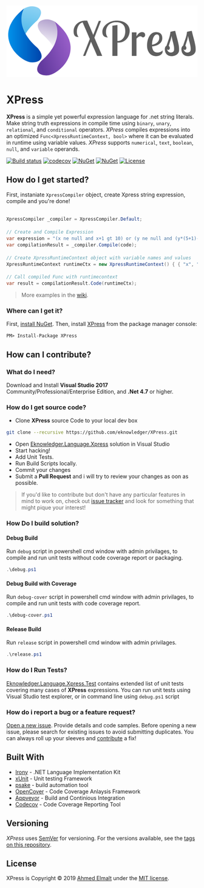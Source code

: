 ![XPress Logo](/XPress_logo.png)
# XPress
**XPress** is a simple yet powerful expression language for .net string literals. Make string truth expressions in compile time using `binary`, `unary`, `relational`, and `conditional` operators. _XPress_ compiles expressions into an optimized `Func<XpressRuntimeContext, bool>` where it can be evaluated in runtime using variable values. _XPress_ supports `numerical`, `text`, `boolean`, `null`, and `variable` operands.


[![Build status](https://ci.appveyor.com/api/projects/status/pw0v9jpcq7sxyxol?svg=true)](https://ci.appveyor.com/project/eknowledger/xpress) [![codecov](https://codecov.io/gh/eknowledger/XPress/branch/master/graph/badge.svg)](https://codecov.io/gh/eknowledger/XPress) [![NuGet](https://img.shields.io/nuget/dt/XPress.svg)](https://www.nuget.org/packages/XPress) [![NuGet](https://img.shields.io/nuget/v/XPress.svg?color=blue)](https://www.nuget.org/packages/XPress) [![License](https://img.shields.io/github/license/eknowledger/XPress.svg)](https://raw.githubusercontent.com/eknowledger/XPress/master/LICENSE) 


## How do I get started?
First, instaniate `XpressCompiler` object, create Xpress string expression, compile and you're done!

```csharp

XpressCompiler _compiler = XpressCompiler.Default;

// Create and Compile Expression
var expression = "(x ne null and x+1 gt 10) or (y ne null and (y*(5+1)-2) lt 5)";
var compilationResult = _compiler.Compile(code);

// Create XpressRuntimeContext object with variable names and values
XpressRuntimeContext runtimeCtx = new XpressRuntimeContext() { { "x", "10" }, { "y", "9" } };

// Call compiled Func with runtimecontext
var result = compilationResult.Code(runtimeCtx);

```

>More examples in the [wiki](https://github.com/eknowledger/XPress/wiki).

### Where can I get it?

First, [install NuGet](http://docs.nuget.org/docs/start-here/installing-nuget). Then, install [XPress](https://www.nuget.org/packages/XPress/) from the package manager console:

```
PM> Install-Package XPress
```

## How can I contribute?

### What do I need?
Download and Install **Visual Studio 2017** Community/Professional/Enterprise Edition, and **.Net 4.7**  or higher.

### How do I get source code?
- Clone **XPress** source Code to your local dev box
```bash
git clone --recursive https://github.com/eknowledger/XPress.git
```
- Open [Eknowledger.Language.Xpress](https://github.com/eknowledger/XPress/blob/master/Eknowledger.Language.Xpress.sln) solution in Visual Studio
- Start hacking!
- Add Unit Tests.
- Run Build Scripts locally.
- Commit your changes
- Submit a **Pull Request** and i will try to review your changes as oon as possible.

> If you'd like to contribute but don't have any particular features in mind to work on, check out [issue tracker](https://github.com/eknowledger/XPress/issues) and look for something that might pique your interest!

### How Do I build solution?

#### Debug Build
Run `debug` script in powershell cmd window with admin privilages, to compile and run unit tests without code coverage report or packaging.

```powershell
.\debug.ps1
``` 

#### Debug Build with Coverage
Run `debug-cover` script in powershell cmd window with admin privilages, to compile and run unit tests with code coverage report.

```powershell
.\debug-cover.ps1
```

#### Release Build
Run `release` script in powershell cmd window with admin privilages.

```powershell
.\release.ps1
```

### How do I Run Tests?
[Eknowledger.Language.Xpress.Test](/src/Eknowledger.Language.Xpress.Test/) contains extended list of unit tests covering many cases of **XPress** expressions. You can run unit tests using Visual Studio test explorer, or in command line using `debug.ps1` script

### How do i report a bug or a feature request?
[Open a new issue](https://github.com/eknowledger/XPress/issues). Provide details and code samples. Before opening a new issue, please search for existing issues to avoid submitting duplicates. You can always roll up your sleeves and [contribute](https://github.com/eknowledger/XPress#how-can-i-contribute) a fix!

## Built With
- [Irony](https://github.com/IronyProject/) - .NET Language Implementation Kit
- [xUnit](https://github.com/xunit/xunit) - Unit testing Framework
- [psake](https://github.com/psake/psake) - build automation tool
- [OpenCover](https://github.com/OpenCover/opencover) - Code Coverage Anlaysis Framework
- [Appveyor](https://ci.appveyor.com/project/eknowledger/xpress) - Build and Continious Integration
- [Codecov](https://codecov.io/gh/eknowledger/XPress) - Code Coverage Reporting Tool



## Versioning
_XPress_ uses [SemVer](https://semver.org/) for versioning. For the versions available, see the [tags on this repository](https://github.com/eknowledger/XPress/tags).

## License
XPress is Copyright &copy; 2019 [Ahmed Elmalt](http://www.eknowledger.com/) under the [MIT license](https://raw.githubusercontent.com/eknowledger/XPress/master/LICENSE).
